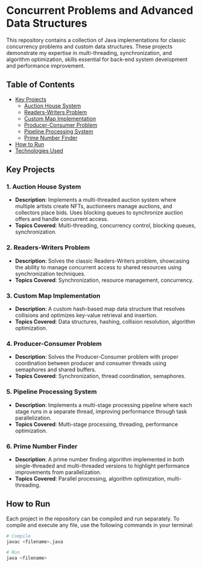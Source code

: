 # Concurrent Problems and Advanced Data Structures

This repository contains a collection of Java implementations for classic concurrency problems and custom data structures. These projects demonstrate my expertise in multi-threading, synchronization, and algorithm optimization, skills essential for back-end system development and performance improvement.

## Table of Contents
- [Key Projects](#key-projects)
  - [Auction House System](#auction-house-system)
  - [Readers-Writers Problem](#readers-writers-problem)
  - [Custom Map Implementation](#custom-map-implementation)
  - [Producer-Consumer Problem](#producer-consumer-problem)
  - [Pipeline Processing System](#pipeline-processing-system)
  - [Prime Number Finder](#prime-number-finder)
- [How to Run](#how-to-run)
- [Technologies Used](#technologies-used)

## Key Projects

### 1. Auction House System
- **Description**: Implements a multi-threaded auction system where multiple artists create NFTs, auctioneers manage auctions, and collectors place bids. Uses blocking queues to synchronize auction offers and handle concurrent access.
- **Topics Covered**: Multi-threading, concurrency control, blocking queues, synchronization.

### 2. Readers-Writers Problem
- **Description**: Solves the classic Readers-Writers problem, showcasing the ability to manage concurrent access to shared resources using synchronization techniques.
- **Topics Covered**: Synchronization, resource management, concurrency.

### 3. Custom Map Implementation
- **Description**: A custom hash-based map data structure that resolves collisions and optimizes key-value retrieval and insertion.
- **Topics Covered**: Data structures, hashing, collision resolution, algorithm optimization.

### 4. Producer-Consumer Problem
- **Description**: Solves the Producer-Consumer problem with proper coordination between producer and consumer threads using semaphores and shared buffers.
- **Topics Covered**: Synchronization, thread coordination, semaphores.

### 5. Pipeline Processing System
- **Description**: Implements a multi-stage processing pipeline where each stage runs in a separate thread, improving performance through task parallelization.
- **Topics Covered**: Multi-stage processing, threading, performance optimization.

### 6. Prime Number Finder
- **Description**: A prime number finding algorithm implemented in both single-threaded and multi-threaded versions to highlight performance improvements from parallelization.
- **Topics Covered**: Parallel processing, algorithm optimization, multi-threading.

## How to Run
Each project in the repository can be compiled and run separately. To compile and execute any file, use the following commands in your terminal:

```bash
# Compile
javac <filename>.java

# Run
java <filename>
